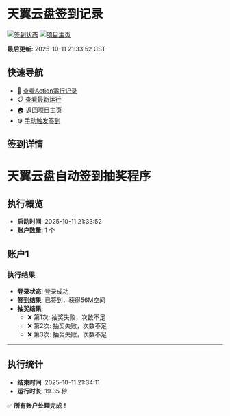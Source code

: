 # 天翼云盘签到记录

[![签到状态](https://github.com/q952417961/189pan/actions/workflows/main.yml/badge.svg)](https://github.com/q952417961/189pan/actions/workflows/main.yml) [![项目主页](https://img.shields.io/badge/GitHub-项目主页-blue?logo=github)](https://github.com/q952417961/189pan)

**最后更新:** 2025-10-11 21:33:52 CST

## 快速导航

- 🔄 [查看Action运行记录](https://github.com/q952417961/189pan/actions)
- 📋 [查看最新运行](https://github.com/q952417961/189pan/actions/runs/18430104627)
- 🏠 [返回项目主页](https://github.com/q952417961/189pan)
- ⚙️ [手动触发签到](https://github.com/q952417961/189pan/actions/workflows/main.yml)

## 签到详情

# 天翼云盘自动签到抽奖程序

## 执行概览
- **启动时间**: 2025-10-11 21:33:52
- **账户数量**: 1 个

## 账户1
### 执行结果
- **登录状态**: 登录成功
- **签到结果**: 已签到，获得56M空间
- **抽奖结果**:
  - ❌ 第1次: 抽奖失败，次数不足
  - ❌ 第2次: 抽奖失败，次数不足
  - ❌ 第3次: 抽奖失败，次数不足

---
## 执行统计
- **结束时间**: 2025-10-11 21:34:11
- **运行时长**: 19.35 秒

✅ **所有账户处理完成！**
